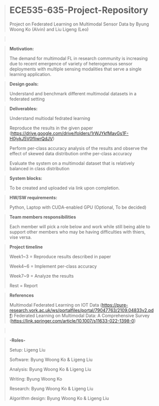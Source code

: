 ># ECE535-635-Project-Repository
>Project on Federated Learning on Multimodal Sensor Data by Byung Woong Ko (Alvin) and Liu Ligeng (Leo)

></br>

>**Motivation:**
>
>The demand for multimodal FL in research community is increasing due to recent emergence of variety of heterogenous sensor deployments with multiple sensing modalities that serve a single learning application. 

>**Design goals:**
>
>Understand and benchmark different multimodal datasets in a federated setting

>**Deliverables:**
>
>Understand multiodal fedrated learning
>
>Reproduce the results in the given paper (https://drive.google.com/drive/folders/1rWJYkfMavGs1F-H0jykJ5V0fIiwrQdJV)
>
>Perform per-class accuracy analysis of the results and observe the effect of skewed data distribution onthe per-class accuracy
>
>Evaluate the system on a multimodal dataset that is relatively balanced in class distribution

>**System blocks:**
>
>To be created and uploaded via link upon completion.

>**HW/SW requirements:**
>
>Python, Laptop with CUDA-enabled GPU (Optional, To be decided)

>**Team members responsibilities**
>
>Each member will pick a role below and work while still being able to support other members who may be having difficulties with thiers, vise versa.

>**Project timeline**
>
>Week1~3 = Reproduce results described in paper
>
>Week4~6 = Implement per-class accuracy
>
>Week7~9 = Analyze the results
>
>Rest    = Report

>**References**
>
>Multimodal Federated Learning on IOT Data (https://pure-research.york.ac.uk/ws/portalfiles/portal/79047763/2109.04833v2.pdf)
>Federated Learning on Multimodal Data: A Comprehensive Survey (https://link.springer.com/article/10.1007/s11633-022-1398-0)
>

></br>

>**-Roles-**
>
>Setup:             Ligeng Liu
>
>Software:          Byung Woong Ko & Ligeng Liu
>
>Analysis:        Byung Woong Ko & Ligeng Liu
>
>Writing:           Byung Woong Ko
>
>Research:          Byung Woong Ko & Ligeng Liu
>
>Algorithm design:  Byung Woong Ko & Ligeng Liu
